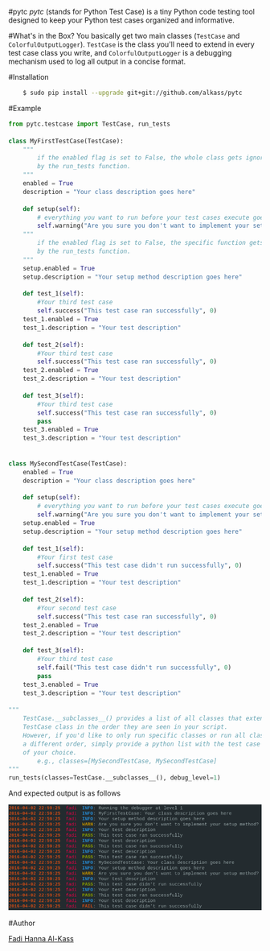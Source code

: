 #pytc
<i>pytc</i> (stands for Python Test Case) is a tiny Python code testing tool designed to keep your Python test cases organized and informative.

#What's in the Box?
You basically get two main classes (`TestCase` and `ColorfulOutputLogger`). `TestCase` is the class you'll need to extend in every test case class you write, and `ColorfulOutputLogger` is a debugging mechanism used to log all output in a concise format.

#Installation
```bash
    $ sudo pip install --upgrade git+git://github.com/alkass/pytc
```

#Example
```python
from pytc.testcase import TestCase, run_tests

class MyFirstTestCase(TestCase):
    """
        if the enabled flag is set to False, the whole class gets ignored
        by the run_tests function.
    """
    enabled = True
    description = "Your class description goes here"

    def setup(self):
        # everything you want to run before your test cases execute goes here
        self.warning("Are you sure you don't want to implement your setup method?", 0)
    """
        if the enabled flag is set to False, the specific function gets ignored
        by the run_tests function.
    """
    setup.enabled = True
    setup.description = "Your setup method description goes here"

    def test_1(self):
        #Your third test case
        self.success("This test case ran successfully", 0)
    test_1.enabled = True
    test_1.description = "Your test description"

    def test_2(self):
        #Your third test case
        self.success("This test case ran successfully", 0)
    test_2.enabled = True
    test_2.description = "Your test description"

    def test_3(self):
        #Your third test case
        self.success("This test case ran successfully", 0)
        pass
    test_3.enabled = True
    test_3.description = "Your test description"


class MySecondTestCase(TestCase):
    enabled = True
    description = "Your class description goes here"

    def setup(self):
        # everything you want to run before your test cases execute goes here
        self.warning("Are you sure you don't want to implement your setup method?", 0)
    setup.enabled = True
    setup.description = "Your setup method description goes here"

    def test_1(self):
        #Your first test case
        self.success("This test case didn't run successfully", 0)
    test_1.enabled = True
    test_1.description = "Your test description"

    def test_2(self):
        #Your second test case
        self.success("This test case ran successfully", 0)
    test_2.enabled = True
    test_2.description = "Your test description"

    def test_3(self):
        #Your third test case
        self.fail("This test case didn't run successfully", 0)
        pass
    test_3.enabled = True
    test_3.description = "Your test description"

"""
    TestCase.__subclasses__() provides a list of all classes that extend the
    TestCase class in the order they are seen in your script.
    However, if you'd like to only run specific classes or run all classes in
    a different order, simply provide a python list with the test case classes
    of your choice.
        e.g., classes=[MySecondTestCase, MySecondTestCase]
"""
run_tests(classes=TestCase.__subclasses__(), debug_level=1)
```

And expected output is as follows

<img src="screenshots/1.png">

#Author

[Fadi Hanna Al-Kass](http://github.com/alkass)
